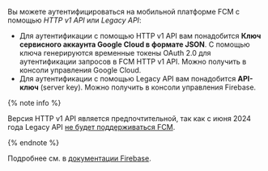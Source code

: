 Вы можете аутентифицироваться на мобильной платформе FCM с помощью _HTTP v1 API_ или _Legacy API_:
* Для аутентификации с помощью HTTP v1 API вам понадобится **Ключ сервисного аккаунта Google Cloud в формате JSON**. С помощью ключа генерируются временные токены OAuth 2.0 для аутентификации запросов в FCM HTTP v1 API. Можно получить в консоли управления Google Cloud.
* Для аутентификации с помощью Legacy API вам понадобится **API-ключ** (server key). Можно получить в консоли управления Firebase.

{% note info %}

Версия HTTP v1 API является предпочтительной, так как с июня 2024 года Legacy API [не будет поддерживаться FCM](https://firebase.google.com/docs/cloud-messaging/migrate-v1).

{% endnote %}

Подробнее см. в [документации Firebase](https://firebase.google.com/docs/cloud-messaging/android/client).
